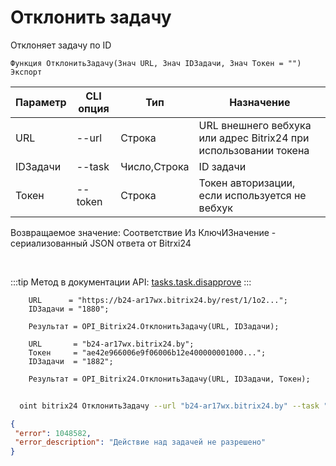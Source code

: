 ﻿---
sidebar_position: 8
---

# Отклонить задачу
 Отклоняет задачу по ID



`Функция ОтклонитьЗадачу(Знач URL, Знач IDЗадачи, Знач Токен = "") Экспорт`

  | Параметр | CLI опция | Тип | Назначение |
  |-|-|-|-|
  | URL | --url | Строка | URL внешнего вебхука или адрес Bitrix24 при использовании токена |
  | IDЗадачи | --task | Число,Строка | ID задачи |
  | Токен | --token | Строка | Токен авторизации, если используется не вебхук |

  
  Возвращаемое значение:   Соответствие Из КлючИЗначение - сериализованный JSON ответа от Bitrxi24

<br/>

:::tip
Метод в документации API: [tasks.task.disapprove](https://dev.1c-bitrix.ru/rest_help/tasks/task/tasks/tasks_task_disapprove.php)
:::
<br/>


```bsl title="Пример кода"
    URL      = "https://b24-ar17wx.bitrix24.by/rest/1/1o2...";
    IDЗадачи = "1880";

    Результат = OPI_Bitrix24.ОтклонитьЗадачу(URL, IDЗадачи);

    URL       = "b24-ar17wx.bitrix24.by";
    Токен     = "ae42e966006e9f06006b12e400000001000...";
    IDЗадачи  = "1882";

    Результат = OPI_Bitrix24.ОтклонитьЗадачу(URL, IDЗадачи, Токен);
```



```sh title="Пример команды CLI"
    
  oint bitrix24 ОтклонитьЗадачу --url "b24-ar17wx.bitrix24.by" --task "170" --token "b9df7366006e9f06006b12e400000001000..."

```

```json title="Результат"
{
 "error": 1048582,
 "error_description": "Действие над задачей не разрешено"
}
```

